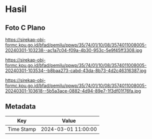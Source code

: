 # Hasil

## Foto C Plano

https://sirekap-obj-formc.kpu.go.id/bfad/pemilu/ppwp/35/74/01/10/08/3574011008005-20240301-103238--ac1a7c04-f09a-4b30-953c-5e9f45ff3308.jpg

https://sirekap-obj-formc.kpu.go.id/bfad/pemilu/ppwp/35/74/01/10/08/3574011008005-20240301-103534--b8baa273-cabd-43da-8b73-4d2c46316387.jpg

https://sirekap-obj-formc.kpu.go.id/bfad/pemilu/ppwp/35/74/01/10/08/3574011008005-20240301-103618--5b5a3ace-0882-4d94-89e7-1f3df01f76fa.jpg


## Metadata

| Key        | Value               |
| ---------- | ------------------- |
| Time Stamp | 2024-03-01 11:00:00 |



